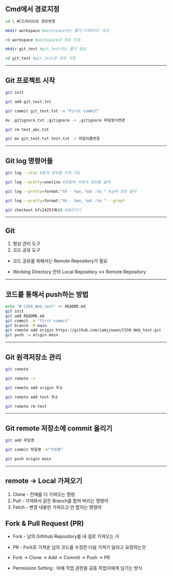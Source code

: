 ## Cmd에서 경로지정

```bash
cd \ #C드라이브로 경로변경

mkdir workspace #workspace라는 폴더(디렉토리) 생성

cd workspace #workspace로 경로 지정

mkdir git_test #git_test라는 폴더 생성

cd git_test #git_test로 경로 지정
```

---

## Git 프로젝트 시작

```bash
git init

git add git_test.txt

git commit git_test.txt -m "First commit"

mv .gitignore.txt .gitignore -> .gitignore 파일형식변경

git rm test_abc.txt

git mv git_test.txt test.txt -> 파일이름변경
```

---

## Git log 명령어들

```bash
git log --stat #통계 정보를 조회 가능

git log --pretty=oneline #한줄에 이쁘게 정보를 출력

git log --pretty=format:"%h - %an, %at :%s " #날짜 정보 출력

git log --pretty=format:"%h - %an, %at :%s " --graph

git checkout bfc1425(예시) #돌아가기
```

---

## Git

1. 형상 관리 도구
2. 코드 공유 도구

- 코드 공유를 위해서는 Remote Repository가 필요

- Working Directory
  안의 Local Repository
  <-> Remote Repository

---

## 코드릍 통해서 push하는 방법

```bash
echo "# CS50_Web_test" >> README.md
git init
git add README.md
git commit -m "first commit"
git branch -M main
git remote add origin https://github.com/iamjinwon/CS50_Web_test.git
git push -u origin main
```

---

## Git 원격저장소 관리

```bash
git remote

git remote -v

git remote add origin 주소

git remote add test 주소

git remote rm test
```

---

## Git remote 저장소에 commit 올리기

```bash
git add 파일명

git commit 파일명 -m"커밋명"

git push origin main
```

---

## remote -> Local 가져오기

1. Clone - 전체를 다 가져오는 명령
2. Pull - 가져와서 같은 Branch를 합쳐 버리는 명령어
3. Fetch - 변경 내용만 가져오고 안 합치는 명령어

## Fork & Pull Request (PR)

- Fork - 남의 Githhub Repository를 내 걸로 가져오는 거

- PR - Fork로 가져온 남의 코드를 수정한 다음 가져가 달라고 요청하는것

- Fork -> Clone -> Add -> Commit -> Push -> PR

- Permission Setting
  : 아예 작업 권한을 공동 작업자에게 넘기는 방식
